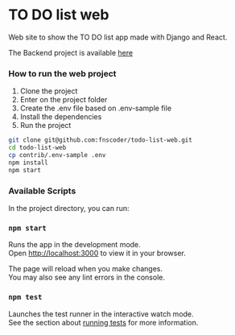 # TO DO list web

Web site to show the TO DO list app made with Django and React.

The Backend project is available [here](https://github.com/fnscoder/todo-list-api)

### How to run the web project

1. Clone the project
2. Enter on the project folder
3. Create the .env file based on .env-sample file
4. Install the dependencies
5. Run the project

```bash
git clone git@github.com:fnscoder/todo-list-web.git
cd todo-list-web
cp contrib/.env-sample .env
npm install
npm start
```

### Available Scripts

In the project directory, you can run:

### `npm start`

Runs the app in the development mode.\
Open [http://localhost:3000](http://localhost:3000) to view it in your browser.

The page will reload when you make changes.\
You may also see any lint errors in the console.

### `npm test`

Launches the test runner in the interactive watch mode.\
See the section about [running tests](https://facebook.github.io/create-react-app/docs/running-tests) for more information.